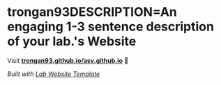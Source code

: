 
# trongan93DESCRIPTION=An engaging 1-3 sentence description of your lab.'s Website

Visit **[trongan93.github.io/asv.github.io](https://trongan93.github.io/asv.github.io)** 🚀

_Built with [Lab Website Template](https://greene-lab.gitbook.io/lab-website-template-docs)_
